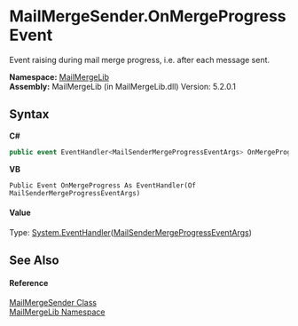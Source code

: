 # MailMergeSender.OnMergeProgress Event
 

Event raising during mail merge progress, i.e. after each message sent.

**Namespace:**&nbsp;<a href="31c6ebbe-d683-7561-7308-5a5ee1f76bf5">MailMergeLib</a><br />**Assembly:**&nbsp;MailMergeLib (in MailMergeLib.dll) Version: 5.2.0.1

## Syntax

**C#**<br />
``` C#
public event EventHandler<MailSenderMergeProgressEventArgs> OnMergeProgress
```

**VB**<br />
``` VB
Public Event OnMergeProgress As EventHandler(Of MailSenderMergeProgressEventArgs)
```


#### Value
Type: <a href="http://msdn2.microsoft.com/en-us/library/db0etb8x" target="_blank">System.EventHandler</a>(<a href="933fe357-3595-d9b7-de97-28e28a6764e4">MailSenderMergeProgressEventArgs</a>)

## See Also


#### Reference
<a href="40f1c5c7-ab3e-c0de-43fb-c4fca84e5f64">MailMergeSender Class</a><br /><a href="31c6ebbe-d683-7561-7308-5a5ee1f76bf5">MailMergeLib Namespace</a><br />